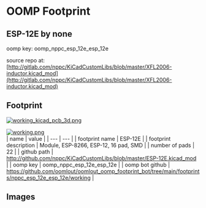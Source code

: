 # OOMP Footprint  
## ESP-12E  by none  
  
oomp key: oomp_nppc_esp_12e_esp_12e  
  
source repo at: [http://gitlab.com/nppc/KiCadCustomLibs/blob/master/XFL2006-inductor.kicad_mod](http://gitlab.com/nppc/KiCadCustomLibs/blob/master/XFL2006-inductor.kicad_mod)  
## Footprint  
  
[![working_kicad_pcb_3d.png](working_kicad_pcb_3d_600.png)](working_kicad_pcb_3d.png)  
  
[![working.png](working_600.png)](working.png)  
| name | value | 
| --- | --- | 
| footprint name | ESP-12E | 
| footprint description | Module, ESP-8266, ESP-12, 16 pad, SMD | 
| number of pads | 22 | 
| github path | http://github.com/nppc/KiCadCustomLibs/blob/master/ESP-12E.kicad_mod | 
| oomp key | oomp_nppc_esp_12e_esp_12e | 
| oomp bot github | https://github.com/oomlout/oomlout_oomp_footprint_bot/tree/main/footprints/nppc_esp_12e_esp_12e/working | 
## Images  
